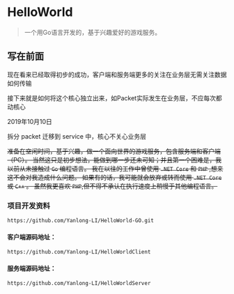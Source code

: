 # HelloWorld

>一个用Go语言开发的，基于兴趣爱好的游戏服务。

## 写在前面

现在看来已经取得初步的成功，客户端和服务端更多的关注在业务层无需关注数据如何传输

接下来就是如何将这个核心独立出来，如Packet实际发生在业务层，不应每次都动核心

2019年10月10日

拆分 packet 迁移到 service 中，核心不关心业务层


<s>准备在空闲时间，基于兴趣，做一个面向世界的游戏服务，包含服务端和客户端（PC）。
当然这只是初步想法，能做到哪一步还未可知；并且第一个困难是，我以前从未接触过  `Go` 编程语言。
我在以往的工作中曾使用 `.NET Core` 和 `PHP` ,想来这不会对我造成什么问题。
如果有的话，我可能就会放弃或转而使用 `.NET Core` 或 `C++` 。
虽然我更喜欢 `PHP`,但不得不承认在执行速度上稍慢于其他编程语言。</s>
   
### 项目开发资料
    https://github.com/Yanlong-LI/HelloWorld-GO.git

#### 客户端源码地址：
    https://github.com/Yanlong-LI/HelloWorldClient

#### 服务端源码地址：
    https://github.com/Yanlong-LI/HelloWorldServer